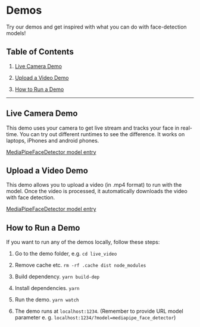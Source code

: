 # Demos

Try our demos and get inspired with what you can do with face-detection models!

## Table of Contents
1. [Live Camera Demo](#live-camera-demo)

2. [Upload a Video Demo](#upload-a-video-demo)

3. [How to Run a Demo](#how-to-run-a-demo)

-------------------------------------------------------------------------------

## Live Camera Demo
This demo uses your camera to get live stream and tracks your face in real-time.
You can try out different runtimes to see the difference. It
works on laptops, iPhones and android phones.

[MediaPipeFaceDetector model entry](https://storage.googleapis.com/aresobus-models/demos/face-detection/index.html?model=mediapipe_face_detector)

## Upload a Video Demo
This demo allows you to upload a video (in .mp4 format) to run with the model.
Once the video is processed, it automatically downloads the video with face detection.

[MediaPipeFaceDetector model entry](https://storage.googleapis.com/aresobus-models/demos/face-detection-upload-video/index.html?model=mediapipe_face_detector)

## How to Run a Demo
If you want to run any of the demos locally, follow these steps:

1. Go to the demo folder, e.g. `cd live_video`

2. Remove cache etc. `rm -rf .cache dist node_modules`

3. Build dependency. `yarn build-dep`

4. Install dependencies. `yarn`

5. Run the demo. `yarn watch`

6. The demo runs at `localhost:1234`. (Remember to provide URL model parameter e. g. `localhost:1234/?model=mediapipe_face_detector`)
